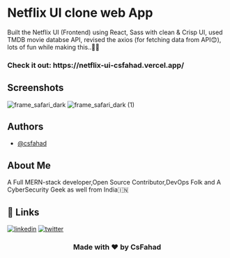 
# Netflix UI clone web App

Built the Netflix UI (Frontend) using React, Sass with clean & Crisp UI, used TMDB movie databse API, revised the axios (for fetching data from API😊), lots of fun while making this..🚀🚀

<h3>Check it out: https://netflix-ui-csfahad.vercel.app/<h3>

## Screenshots
![frame_safari_dark](https://user-images.githubusercontent.com/76874725/219400798-3930aa43-291e-492e-bb34-5031396202d0.png)
![frame_safari_dark (1)](https://user-images.githubusercontent.com/76874725/219400843-937fe2a7-6081-4ee2-a7fc-be6d95953af6.png)

## Authors

- [@csfahad](https://www.github.com/csfahad)


## About Me
A Full MERN-stack developer,Open Source Contributor,DevOps Folk and A CyberSecurity Geek as well from India🇮🇳


## 🔗 Links
[![linkedin](https://img.shields.io/badge/linkedin-0A66C2?style=for-the-badge&logo=linkedin&logoColor=white)](https://www.linkedin.com/in/csfahad)
[![twitter](https://img.shields.io/badge/twitter-1DA1F2?style=for-the-badge&logo=twitter&logoColor=white)](https://twitter.com/fahad_cs)

<div align="center"><h3>Made with ❤️ by CsFahad</h3></div>
